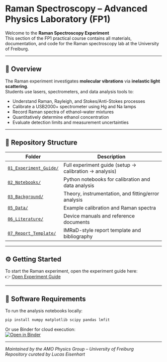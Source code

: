 # Raman Spectroscopy – Advanced Physics Laboratory (FP1)

Welcome to the **Raman Spectroscopy Experiment**  
This section of the FP1 practical course contains all materials, documentation, and code for the Raman spectroscopy lab at the University of Freiburg.

---

## 🔬 Overview

The Raman experiment investigates **molecular vibrations** via **inelastic light scattering**.  
Students use lasers, spectrometers, and data analysis tools to:

- Understand Raman, Rayleigh, and Stokes/Anti-Stokes processes  
- Calibrate a USB2000+ spectrometer using Hg and Na lamps  
- Record Raman spectra of ethanol–water mixtures  
- Quantitatively determine ethanol concentration  
- Evaluate detection limits and measurement uncertainties

---

## 🧩 Repository Structure

| Folder | Description |
|--------|--------------|
| [`01_Experiment_Guide/`](01_Experiment_Guide/index.md) | Full experiment guide (setup → calibration → analysis) |
| [`02_Notebooks/`](02_Notebooks/) | Python notebooks for calibration and data analysis |
| [`03_Background/`](03_Background/) | Theory, instrumentation, and fitting/error analysis |
| [`05_Data/`](05_Data/) | Example calibration and Raman spectra |
| [`06_Literature/`](06_Literature/) | Device manuals and reference documents |
| [`07_Report_Template/`](07_Report_Template/) | IMRaD-style report template and bibliography |

---

## ⚙️ Getting Started

To start the Raman experiment, open the experiment guide here:  
👉 [Open Experiment Guide](01_Experiment_Guide/index.md)

---

## 🧮 Software Requirements

To run the analysis notebooks locally:

```bash
pip install numpy matplotlib scipy pandas lmfit
```

Or use Binder for cloud execution:  
[![Open in Binder](https://mybinder.org/badge_logo.svg)](https://mybinder.org/v2/gh/YOUR_USERNAME/experiments/fp1/raman/main)

---

*Maintained by the AMO Physics Group – University of Freiburg*  
*Repository curated by Lucas Eisenhart*
